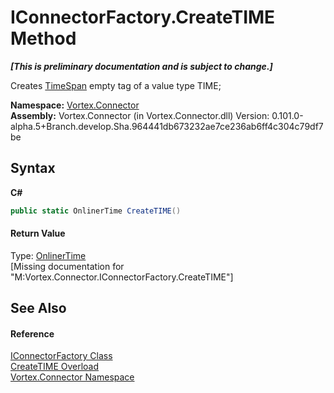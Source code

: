 # IConnectorFactory.CreateTIME Method 
 _**\[This is preliminary documentation and is subject to change.\]**_

Creates <a href="http://msdn2.microsoft.com/en-us/library/269ew577" target="_blank">TimeSpan</a> empty tag of a value type TIME;

**Namespace:**&nbsp;<a href="N_Vortex_Connector.md">Vortex.Connector</a><br />**Assembly:**&nbsp;Vortex.Connector (in Vortex.Connector.dll) Version: 0.101.0-alpha.5+Branch.develop.Sha.964441db673232ae7ce236ab6ff4c304c79df7be

## Syntax

**C#**<br />
``` C#
public static OnlinerTime CreateTIME()
```


#### Return Value
Type: <a href="T_Vortex_Connector_ValueTypes_OnlinerTime.md">OnlinerTime</a><br />\[Missing <returns> documentation for "M:Vortex.Connector.IConnectorFactory.CreateTIME"\]

## See Also


#### Reference
<a href="T_Vortex_Connector_IConnectorFactory.md">IConnectorFactory Class</a><br /><a href="Overload_Vortex_Connector_IConnectorFactory_CreateTIME.md">CreateTIME Overload</a><br /><a href="N_Vortex_Connector.md">Vortex.Connector Namespace</a><br />